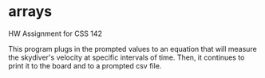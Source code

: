 # arrays
HW Assignment for CSS 142 

This program plugs in the prompted values to an equation that will measure
the skydiver's velocity at specific intervals of time. Then, it continues to
print it to the board and to a prompted csv file.
